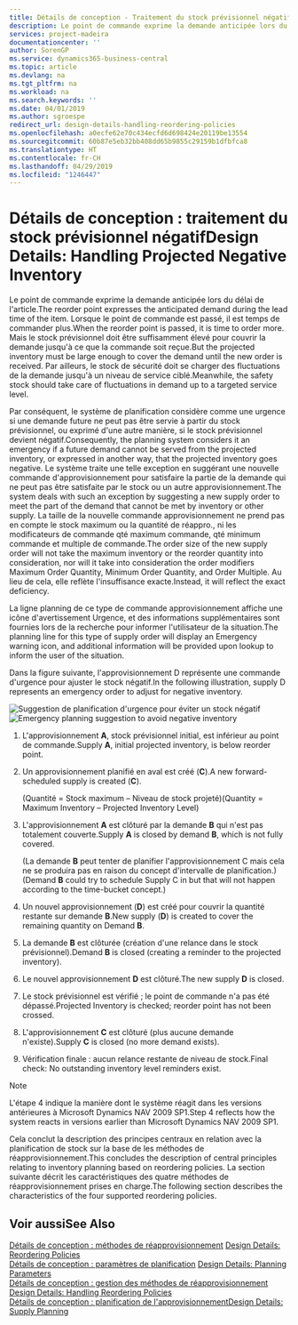 ```yaml
---
title: Détails de conception - Traitement du stock prévisionnel négatif | Microsoft Docs
description: Le point de commande exprime la demande anticipée lors du délai de l'article. Lorsque le point de commande est passé, il est temps de commander plus. Mais le stock prévisionnel doit être suffisamment élevé pour couvrir la demande jusqu'à ce que la commande soit reçue. Par ailleurs, le stock de sécurité doit se charger des fluctuations de la demande jusqu'à un niveau de service ciblé.
services: project-madeira
documentationcenter: ''
author: SorenGP
ms.service: dynamics365-business-central
ms.topic: article
ms.devlang: na
ms.tgt_pltfrm: na
ms.workload: na
ms.search.keywords: ''
ms.date: 04/01/2019
ms.author: sgroespe
redirect_url: design-details-handling-reordering-policies
ms.openlocfilehash: a0ecfe62e70c434ecfd6d698424e20119be13554
ms.sourcegitcommit: 60b87e5eb32bb408dd65b9855c29159b1dfbfca8
ms.translationtype: HT
ms.contentlocale: fr-CH
ms.lasthandoff: 04/29/2019
ms.locfileid: "1246447"
---
```

# <a name="design-details-handling-projected-negative-inventory"></a><span data-ttu-id="7bc5a-106">Détails de conception : traitement du stock prévisionnel négatif</span><span class="sxs-lookup"><span data-stu-id="7bc5a-106">Design Details: Handling Projected Negative Inventory</span></span>
<span data-ttu-id="7bc5a-107">Le point de commande exprime la demande anticipée lors du délai de l'article.</span><span class="sxs-lookup"><span data-stu-id="7bc5a-107">The reorder point expresses the anticipated demand during the lead time of the item.</span></span> <span data-ttu-id="7bc5a-108">Lorsque le point de commande est passé, il est temps de commander plus.</span><span class="sxs-lookup"><span data-stu-id="7bc5a-108">When the reorder point is passed, it is time to order more.</span></span> <span data-ttu-id="7bc5a-109">Mais le stock prévisionnel doit être suffisamment élevé pour couvrir la demande jusqu'à ce que la commande soit reçue.</span><span class="sxs-lookup"><span data-stu-id="7bc5a-109">But the projected inventory must be large enough to cover the demand until the new order is received.</span></span> <span data-ttu-id="7bc5a-110">Par ailleurs, le stock de sécurité doit se charger des fluctuations de la demande jusqu'à un niveau de service ciblé.</span><span class="sxs-lookup"><span data-stu-id="7bc5a-110">Meanwhile, the safety stock should take care of fluctuations in demand up to a targeted service level.</span></span>  

 <span data-ttu-id="7bc5a-111">Par conséquent, le système de planification considère comme une urgence si une demande future ne peut pas être servie à partir du stock prévisionnel, ou exprimé d'une autre manière, si le stock prévisionnel devient négatif.</span><span class="sxs-lookup"><span data-stu-id="7bc5a-111">Consequently, the planning system considers it an emergency if a future demand cannot be served from the projected inventory, or expressed in another way, that the projected inventory goes negative.</span></span> <span data-ttu-id="7bc5a-112">Le système traite une telle exception en suggérant une nouvelle commande d'approvisionnement pour satisfaire la partie de la demande qui ne peut pas être satisfaite par le stock ou un autre approvisionnement.</span><span class="sxs-lookup"><span data-stu-id="7bc5a-112">The system deals with such an exception by suggesting a new supply order to meet the part of the demand that cannot be met by inventory or other supply.</span></span> <span data-ttu-id="7bc5a-113">La taille de la nouvelle commande approvisionnement ne prend pas en compte le stock maximum ou la quantité de réappro., ni les modificateurs de commande qté maximum commande, qté minimum commande et multiple de commande.</span><span class="sxs-lookup"><span data-stu-id="7bc5a-113">The order size of the new supply order will not take the maximum inventory or the reorder quantity into consideration, nor will it take into consideration the order modifiers Maximum Order Quantity, Minimum Order Quantity, and Order Multiple.</span></span> <span data-ttu-id="7bc5a-114">Au lieu de cela, elle reflète l'insuffisance exacte.</span><span class="sxs-lookup"><span data-stu-id="7bc5a-114">Instead, it will reflect the exact deficiency.</span></span>  

 <span data-ttu-id="7bc5a-115">La ligne planning de ce type de commande approvisionnement affiche une icône d'avertissement Urgence, et des informations supplémentaires sont fournies lors de la recherche pour informer l'utilisateur de la situation.</span><span class="sxs-lookup"><span data-stu-id="7bc5a-115">The planning line for this type of supply order will display an Emergency warning icon, and additional information will be provided upon lookup to inform the user of the situation.</span></span>  

 <span data-ttu-id="7bc5a-116">Dans la figure suivante, l'approvisionnement D représente une commande d'urgence pour ajuster le stock négatif.</span><span class="sxs-lookup"><span data-stu-id="7bc5a-116">In the following illustration, supply D represents an emergency order to adjust for negative inventory.</span></span>  

 <span data-ttu-id="7bc5a-117">![Suggestion de planification d'urgence pour éviter un stock négatif](media/nav_app_supply_planning_2_negative_inventory.png "Suggestion de planification d'urgence pour éviter un stock négatif")</span><span class="sxs-lookup"><span data-stu-id="7bc5a-117">![Emergency planning suggestion to avoid negative inventory](media/nav_app_supply_planning_2_negative_inventory.png "Emergency planning suggestion to avoid negative inventory")</span></span>  

1.  <span data-ttu-id="7bc5a-118">L'approvisionnement **A**, stock prévisionnel initial, est inférieur au point de commande.</span><span class="sxs-lookup"><span data-stu-id="7bc5a-118">Supply **A**, initial projected inventory, is below reorder point.</span></span>  
2.  <span data-ttu-id="7bc5a-119">Un approvisionnement planifié en aval est créé (**C**).</span><span class="sxs-lookup"><span data-stu-id="7bc5a-119">A new forward-scheduled supply is created (**C**).</span></span>  

     <span data-ttu-id="7bc5a-120">(Quantité = Stock maximum – Niveau de stock projeté)</span><span class="sxs-lookup"><span data-stu-id="7bc5a-120">(Quantity = Maximum Inventory – Projected Inventory Level)</span></span>  
3.  <span data-ttu-id="7bc5a-121">L'approvisionnement **A** est clôturé par la demande **B** qui n'est pas totalement couverte.</span><span class="sxs-lookup"><span data-stu-id="7bc5a-121">Supply **A** is closed by demand **B**, which is not fully covered.</span></span>  

     <span data-ttu-id="7bc5a-122">(La demande **B** peut tenter de planifier l'approvisionnement C mais cela ne se produira pas en raison du concept d'intervalle de planification.)</span><span class="sxs-lookup"><span data-stu-id="7bc5a-122">(Demand **B** could try to schedule Supply C in but that will not happen according to the time-bucket concept.)</span></span>  
4.  <span data-ttu-id="7bc5a-123">Un nouvel approvisionnement (**D**) est créé pour couvrir la quantité restante sur demande **B**.</span><span class="sxs-lookup"><span data-stu-id="7bc5a-123">New supply (**D**) is created to cover the remaining quantity on Demand **B**.</span></span>  
5.  <span data-ttu-id="7bc5a-124">La demande **B** est clôturée (création d'une relance dans le stock prévisionnel).</span><span class="sxs-lookup"><span data-stu-id="7bc5a-124">Demand **B** is closed (creating a reminder to the projected inventory).</span></span>  
6.  <span data-ttu-id="7bc5a-125">Le nouvel approvisionnement **D** est clôturé.</span><span class="sxs-lookup"><span data-stu-id="7bc5a-125">The new supply **D** is closed.</span></span>  
7.  <span data-ttu-id="7bc5a-126">Le stock prévisionnel est vérifié ; le point de commande n'a pas été dépassé.</span><span class="sxs-lookup"><span data-stu-id="7bc5a-126">Projected Inventory is checked; reorder point has not been crossed.</span></span>  
8.  <span data-ttu-id="7bc5a-127">L'approvisionnement **C** est clôturé (plus aucune demande n'existe).</span><span class="sxs-lookup"><span data-stu-id="7bc5a-127">Supply **C** is closed (no more demand exists).</span></span>  
9. <span data-ttu-id="7bc5a-128">Vérification finale : aucun relance restante de niveau de stock.</span><span class="sxs-lookup"><span data-stu-id="7bc5a-128">Final check: No outstanding inventory level reminders exist.</span></span>  

> [!NOTE]  
>  <span data-ttu-id="7bc5a-129">L'étape 4 indique la manière dont le système réagit dans les versions antérieures à Microsoft Dynamics NAV 2009 SP1.</span><span class="sxs-lookup"><span data-stu-id="7bc5a-129">Step 4 reflects how the system reacts in versions earlier than Microsoft Dynamics NAV 2009 SP1.</span></span>  

 <span data-ttu-id="7bc5a-130">Cela conclut la description des principes centraux en relation avec la planification de stock sur la base de les méthodes de réapprovisionnement.</span><span class="sxs-lookup"><span data-stu-id="7bc5a-130">This concludes the description of central principles relating to inventory planning based on reordering policies.</span></span> <span data-ttu-id="7bc5a-131">La section suivante décrit les caractéristiques des quatre méthodes de réapprovisionnement prises en charge.</span><span class="sxs-lookup"><span data-stu-id="7bc5a-131">The following section describes the characteristics of the four supported reordering policies.</span></span>  

## <a name="see-also"></a><span data-ttu-id="7bc5a-132">Voir aussi</span><span class="sxs-lookup"><span data-stu-id="7bc5a-132">See Also</span></span>  
 <span data-ttu-id="7bc5a-133">[Détails de conception : méthodes de réapprovisionnement](design-details-reordering-policies.md) </span><span class="sxs-lookup"><span data-stu-id="7bc5a-133">[Design Details: Reordering Policies](design-details-reordering-policies.md) </span></span>  
 <span data-ttu-id="7bc5a-134">[Détails de conception : paramètres de planification](design-details-planning-parameters.md) </span><span class="sxs-lookup"><span data-stu-id="7bc5a-134">[Design Details: Planning Parameters](design-details-planning-parameters.md) </span></span>  
 <span data-ttu-id="7bc5a-135">[Détails de conception : gestion des méthodes de réapprovisionnement](design-details-handling-reordering-policies.md) </span><span class="sxs-lookup"><span data-stu-id="7bc5a-135">[Design Details: Handling Reordering Policies](design-details-handling-reordering-policies.md) </span></span>  
 [<span data-ttu-id="7bc5a-136">Détails de conception : planification de l'approvisionnement</span><span class="sxs-lookup"><span data-stu-id="7bc5a-136">Design Details: Supply Planning</span></span>](design-details-supply-planning.md)
